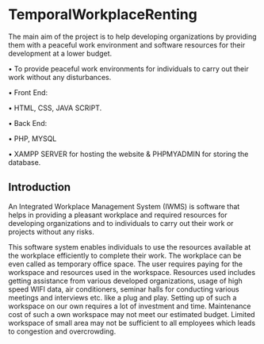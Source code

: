 # TemporalWorkplaceRenting
The main aim of the project is to help developing organizations by providing them with a peaceful work environment and software resources for their development at a lower budget.  

• To provide peaceful work environments for individuals to carry out their work without any disturbances. 

• Front End: 

• HTML, CSS, JAVA SCRIPT. 

• Back End: 

• PHP, MYSQL 

• XAMPP SERVER for hosting the website & PHPMYADMIN for storing the database. 

## Introduction
An Integrated Workplace Management System (IWMS) is software that helps in providing a pleasant 
workplace and required resources for developing organizations and to individuals to carry out their 
work or projects without any risks. 

This software system enables individuals to use the resources available at the workplace efficiently 
to complete their work. The workplace can be even called as temporary office space. 
The user requires paying for the workspace and resources used in the workspace. Resources used 
includes getting assistance from various developed organizations, usage of high speed WIFI data, air 
conditioners, seminar halls for conducting various meetings and interviews etc. like a plug and play. Setting up of such a workspace on our own requires a lot of investment and time. Maintenance cost of such a own workspace may not meet our estimated budget. Limited workspace of small area may not be sufficient to all employees which leads to congestion 
and overcrowding.
